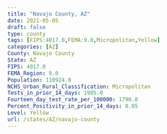 ```yaml
---
title: "Navajo County, AZ"
date: 2021-05-05
draft: false
type: county
tags: [FIPS:4017.0,FEMA:9.0,Micropolitan,Yellow]
categories: [AZ]
County: Navajo County
State: AZ
FIPS: 4017.0
FEMA_Region: 9.0
Population: 110924.0
NCHS_Urban_Rural_Classification: Micropolitan
Tests_in_prior_14_days: 1985.0
Fourteen_day_test_rate_per_100000: 1790.0
Percent_Positivity_in_prior_14_days: 0.05
Level: Yellow
url: /states/AZ/navajo-county
---
```



